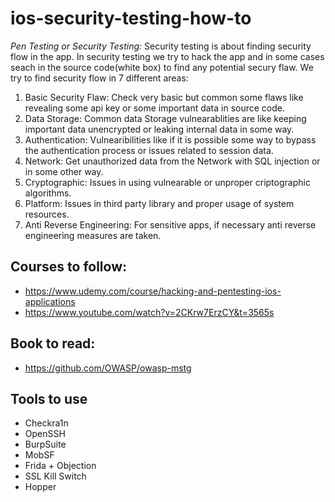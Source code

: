 # ios-security-testing-how-to

*Pen Testing or Security Testing:* Security testing is about finding security flow in the app. In security testing we try to hack the app and in some cases seach in the source code(white box) to find any potential secury flaw. We try to find security flow in 7 different areas: 

1. Basic Security Flaw: Check very basic but common some flaws like revealing some api key or some important data in source code.
1. Data Storage: Common data Storage vulnearablities are like keeping important data unencrypted or leaking internal data in some way.
2. Authentication: Vulnearibilities like if it is possible some way to bypass the authentication process or issues related to session data.
3. Network: Get unauthorized data from the Network with SQL injection or in some other way.
4. Cryptographic: Issues in using vulnearable or unproper criptographic algorithms.
5. Platform: Issues in third party library and proper usage of system resources.
6. Anti Reverse Engineering: For sensitive apps, if necessary anti reverse engineering measures are taken.


## Courses to follow:
* https://www.udemy.com/course/hacking-and-pentesting-ios-applications
* https://www.youtube.com/watch?v=2CKrw7ErzCY&t=3565s

## Book to read:
* https://github.com/OWASP/owasp-mstg

## Tools to use
* Checkra1n
* OpenSSH
* BurpSuite
* MobSF
* Frida + Objection
* SSL Kill Switch
* Hopper
